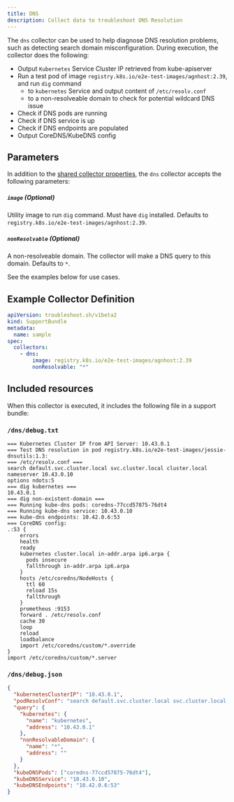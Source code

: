 ```yaml
---
title: DNS
description: Collect data to troubleshoot DNS Resolution
---
```


The `dns` collector can be used to help diagnose DNS resolution problems, such as detecting search domain misconfiguration. During execution, the collector does the following:

- Output `Kubernetes` Service Cluster IP retrieved from kube-apiserver
- Run a test pod of image `registry.k8s.io/e2e-test-images/agnhost:2.39`, and run `dig` command
  - to `kubernetes` Service and output content of `/etc/resolv.conf`
  - to a non-resolveable domain to check for potential wildcard DNS issue
- Check if DNS pods are running
- Check if DNS service is up
- Check if DNS endpoints are populated
- Output CoreDNS/KubeDNS config

## Parameters

In addition to the [shared collector properties](https://troubleshoot.sh/docs/collect/collectors/#shared-properties), the `dns` collector accepts the following parameters:

##### `image` (Optional)

Utility image to run `dig` command. Must have `dig` installed. Defaults to `registry.k8s.io/e2e-test-images/agnhost:2.39`.

##### `nonResolvable` (Optional)

A non-resolveable domain. The collector will make a DNS query to this domain. Defaults to `*`.

See the examples below for use cases.

## Example Collector Definition

```yaml
apiVersion: troubleshoot.sh/v1beta2
kind: SupportBundle
metadata:
  name: sample
spec:
  collectors:
    - dns:
        image: registry.k8s.io/e2e-test-images/agnhost:2.39
        nonResolvable: "*"
```

## Included resources

When this collector is executed, it includes the following file in a support bundle:

### `/dns/debug.txt`

```
=== Kubernetes Cluster IP from API Server: 10.43.0.1
=== Test DNS resolution in pod registry.k8s.io/e2e-test-images/jessie-dnsutils:1.3:
=== /etc/resolv.conf ===
search default.svc.cluster.local svc.cluster.local cluster.local
nameserver 10.43.0.10
options ndots:5
=== dig kubernetes ===
10.43.0.1
=== dig non-existent-domain ===
=== Running kube-dns pods: coredns-77ccd57875-76dt4
=== Running kube-dns service: 10.43.0.10
=== kube-dns endpoints: 10.42.0.6:53
=== CoreDNS config:
.:53 {
    errors
    health
    ready
    kubernetes cluster.local in-addr.arpa ip6.arpa {
      pods insecure
      fallthrough in-addr.arpa ip6.arpa
    }
    hosts /etc/coredns/NodeHosts {
      ttl 60
      reload 15s
      fallthrough
    }
    prometheus :9153
    forward . /etc/resolv.conf
    cache 30
    loop
    reload
    loadbalance
    import /etc/coredns/custom/*.override
}
import /etc/coredns/custom/*.server
```

### `/dns/debug.json`

```json
{
  "kubernetesClusterIP": "10.43.0.1",
  "podResolvConf": "search default.svc.cluster.local svc.cluster.local cluster.local\nnameserver 10.43.0.10\noptions ndots:5\n",
  "query": {
    "kubernetes": {
      "name": "kubernetes",
      "address": "10.43.0.1"
    },
    "nonResolvableDomain": {
      "name": "*",
      "address": ""
    }
  },
  "kubeDNSPods": ["coredns-77ccd57875-76dt4"],
  "kubeDNSService": "10.43.0.10",
  "kubeDNSEndpoints": "10.42.0.6:53"
}
```
